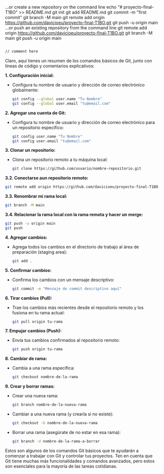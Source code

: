 

…or create a new repository on the command line
echo "# proyecto-final-T1BO" >> README.md
git init
git add README.md
git commit -m "first commit"
git branch -M main
git remote add origin https://github.com/davicioeu/proyecto-final-T1BO.git
git push -u origin main
…or push an existing repository from the command line
git remote add origin https://github.com/davicioeu/proyecto-final-T1BO.git
git branch -M main
git push -u origin main

```bash

// comment here

```


Claro, aquí tienes un resumen de los comandos básicos de Git, junto con líneas de código y comentarios explicativos:

**1. Configuración inicial:**

- Configura tu nombre de usuario y dirección de correo electrónico globalmente:
  ```bash
  git config --global user.name "Tu Nombre"
  git config --global user.email "tu@email.com"
  ```

**2. Agregar una cuenta de Git:**

- Configura tu nombre de usuario y dirección de correo electrónico para un repositorio específico:
  ```bash
  git config user.name "Tu Nombre"
  git config user.email "tu@email.com"
  ```
  


**3. Clonar un repositorio:**

- Clona un repositorio remoto a tu máquina local:
  ```bash
  git clone https://github.com/usuario/nombre-repositorio.git
  ```
  
**3.2. Conectarse aun repositorio remoto:**
  ```bash
  git remote add origin https://github.com/davicioeu/proyecto-final-T1BO.git
  ```

**3.3. Renombrar mi rama local:**
 ```bash
 git branch -M main
 ```
 
 
 **3.4. Relacionar la rama local con la rama remota y hacer un merge:**
 ```bash
 git push -u origin main
 git push
 ```


**4. Agregar cambios:**

- Agrega todos los cambios en el directorio de trabajo al área de preparación (staging area):
  ```bash
  git add .
  ```

**5. Confirmar cambios:**

- Confirma los cambios con un mensaje descriptivo:
  ```bash
  git commit -m "Mensaje de commit descriptivo aquí"
  ```

**6. Tirar cambios (Pull):**

- Trae los cambios más recientes desde el repositorio remoto y los fusiona en tu rama actual:
  ```bash
  git pull origin tu-rama
  ```

**7. Empujar cambios (Push):**

- Envía tus cambios confirmados al repositorio remoto:
  ```bash
  git push origin tu-rama
  ```

**8. Cambiar de rama:**

- Cambia a una rama específica:
  ```bash
  git checkout nombre-de-la-rama
  ```

**9. Crear y borrar ramas:**

- Crear una nueva rama:
  ```bash
  git branch nombre-de-la-nueva-rama
  ```

- Cambiar a una nueva rama (y crearla si no existe):
  ```bash
  git checkout -b nombre-de-la-nueva-rama
  ```

- Borrar una rama (asegúrate de no estar en esa rama):
  ```bash
  git branch -d nombre-de-la-rama-a-borrar
  ```

Estos son algunos de los comandos Git básicos que te ayudarán a comenzar a trabajar con Git 
y controlar tus proyectos. Ten en cuenta que Git tiene muchas más funcionalidades y comandos avanzados,
pero estos son esenciales para la mayoría de las tareas cotidianas.